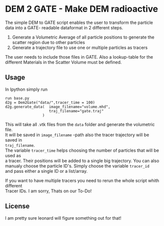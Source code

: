 # DEM 2 GATE - Make DEM radioactive

The simple DEM to GATE script enables the user to transform the particle data into a GATE- readable dataformat in 2 different steps.  

1. Generate a Volumetric Average of all particle positions to generate the scatter region due to other particles
2. Generate a trajectory file to use one or multiple particles as tracers

The user needs to include those files in GATE. Also a lookup-table for the different Materials in the Scatter Volume must be defined.  

## Usage
In Ipython simply run
```python3
run base.py 
d2g = Dem2Gate("data/",tracer_time = 100)
d2g.generate_data(  image_filename="volume.mhd",
                    traj_filename="gate.traj"
                 ) 
```

This will take all .vtk files from the `data` folder and generate the volumetric file.  
It will be saved in `image_filename` -path also the tracer trajectory will be saved in  
 `traj_filename`.  
 The variable `tracer_time` helps choosing the number of particles that will be used as  
 a tracer. Their positions will be added to a single big trajectory.
 You can also manualy choose the particle ID's. Simply choose the variable `tracer_id`  
 and pass either a single ID or a list/array.
 
If you want to have multiple tracers you need to rerun the whole script whith different  
Tracer IDs. I am sorry, Thats on our To-Do! 

## License

I am pretty sure leonard will figure something out for that!

